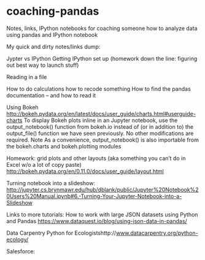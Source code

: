 # coaching-pandas
Notes, links, IPython notebooks for coaching someone how to analyze data using pandas and IPython notebook


My quick and dirty notes/links dump:



Jypter vs IPython
Getting IPython set up (homework down the line:  figuring out best way to launch stuff)

Reading in a file

How to do calculations
how to recode something
How to find the pandas documentation – and how to read it


Using Bokeh
http://bokeh.pydata.org/en/latest/docs/user_guide/charts.html#userguide-charts
To display Bokeh plots inline in an Jupyter notebook, use the output_notebook() function from bokeh.io instead of (or in addition to) the output_file() function we have seen previously. No other modifications are required.
Note
As a convenience, output_notebook() is also importable from the bokeh.charts and bokeh.plotting modules


Homework: grid plots and other layouts (aka something you can’t do in Excel w/o a lot of copy paste)
http://bokeh.pydata.org/en/0.11.0/docs/user_guide/layout.html


Turning notebook into a slideshow:
http://jupyter.cs.brynmawr.edu/hub/dblank/public/Jupyter%20Notebook%20Users%20Manual.ipynb#6.-Turning-Your-Jupyter-Notebook-into-a-Slideshow


Links to more tutorials:
How to work with large JSON datasets using Python and Pandas
https://www.dataquest.io/blog/using-json-data-in-pandas/

Data Carpentry Python for Ecologistshttp://www.datacarpentry.org/python-ecology/


Salesforce:
